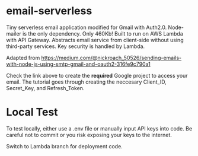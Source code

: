 # email-serverless

Tiny serverless email application modified for Gmail with Auth2.0. Node-mailer is the only dependency. Only 460Kb! Built to run on AWS Lambda with API Gateway. Abstracts email service from client-side without using third-party services. Key security is handled by Lambda.

Adapted from https://medium.com/@nickroach_50526/sending-emails-with-node-js-using-smtp-gmail-and-oauth2-316fe9c790a1

Check the link above to create the **required** Google project to access your email. The tutorial goes through creating the neccesary Client_ID, Secret_Key, and Refresh_Token.

# Local Test

To test locally, either use a .env file or manually input API keys into code. Be careful not to commit or you risk exposing your keys to the internet.

Switch to Lambda branch for deployment code.